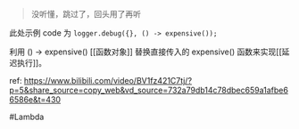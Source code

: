 > 没听懂，跳过了，回头用了再听 

此处示例 code 为 `logger.debug({}, () -> expensive());`

利用 () -> expensive() [[函数对象]] 替换直接传入的 expensive() 函数来实现[[延迟执行]]。

ref: https://www.bilibili.com/video/BV1fz421C7tj/?p=5&share_source=copy_web&vd_source=732a79db14c78dbec659a1afbe66586e&t=430

#Lambda 